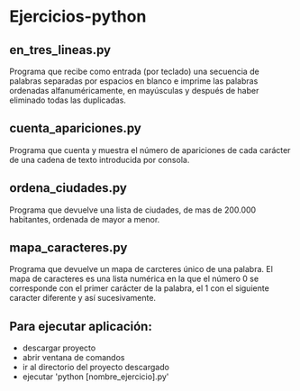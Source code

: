 # Ejercicios-python

## en_tres_lineas.py
Programa que recibe como entrada (por teclado) una secuencia de palabras separadas por espacios en blanco e imprime las palabras ordenadas alfanuméricamente, en mayúsculas y después de haber eliminado todas las duplicadas.

## cuenta_apariciones.py
Programa que cuenta y muestra el número de apariciones de cada carácter de una cadena de texto introducida por consola.

## ordena_ciudades.py
Programa que devuelve una lista de ciudades, de mas de 200.000 habitantes, ordenada de mayor a menor. 

## mapa_caracteres.py
Programa que devuelve un mapa de carcteres único de una palabra. El mapa de caracteres es una lista numérica en la que el número 0 se corresponde con el primer carácter de la palabra, el 1 con el siguiente caracter diferente y así sucesivamente.


## Para ejecutar aplicación:
  - descargar proyecto
  - abrir ventana de comandos
  - ir al directorio del proyecto descargado
  - ejecutar 'python [nombre_ejercicio].py'